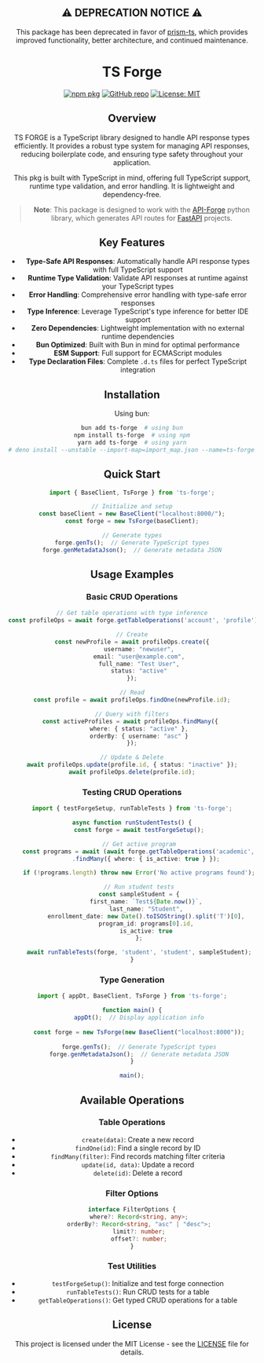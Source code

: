 <h2 align="center">⚠️ DEPRECATION NOTICE ⚠️</h2>

<p align="center">
This package has been deprecated in favor of <a href="https://github.com/Yrrrrrf/prism-ts">prism-ts</a>, which provides improved functionality, better architecture, and continued maintenance.
</p>

<h1 align="center">
  <div align="center">TS Forge</div>
</h1>

<div align="center">

[![npm pkg](https://badge.fury.io/js/ts-forge.svg)](https://www.npmjs.com/package/ts-forge)
[![GitHub repo](https://img.shields.io/badge/GitHub-ts--forge-blue)](https://github.com/Yrrrrrf/ts-forge)
[![License: MIT](https://img.shields.io/badge/License-MIT-yellow.svg)](https://choosealicense.com/licenses/mit/)

## Overview

TS FORGE is a TypeScript library designed to handle API response types efficiently. It provides a robust type system for managing API responses, reducing boilerplate code, and ensuring type safety throughout your application.

This pkg is built with TypeScript in mind, offering full TypeScript support, runtime type validation, and error handling. It is lightweight and dependency-free.

> **Note**: This package is designed to work with the [API-Forge](https://pypi.org/project/api-forge/) python library, which generates API routes for [FastAPI](https://fastapi.tiangolo.com/) projects.


## Key Features

- **Type-Safe API Responses**: Automatically handle API response types with full TypeScript support
- **Runtime Type Validation**: Validate API responses at runtime against your TypeScript types
- **Error Handling**: Comprehensive error handling with type-safe error responses
- **Type Inference**: Leverage TypeScript's type inference for better IDE support
- **Zero Dependencies**: Lightweight implementation with no external runtime dependencies
- **Bun Optimized**: Built with Bun in mind for optimal performance
- **ESM Support**: Full support for ECMAScript modules
- **Type Declaration Files**: Complete `.d.ts` files for perfect TypeScript integration

## Installation

Using bun:
```bash
bun add ts-forge  # using bun
npm install ts-forge  # using npm
yarn add ts-forge  # using yarn
# deno install --unstable --import-map=import_map.json --name=ts-forge https://deno.land/x/ts-forge/mod.ts  # using deno
```

## Quick Start

```typescript
import { BaseClient, TsForge } from 'ts-forge';

// Initialize and setup
const baseClient = new BaseClient("localhost:8000/");
const forge = new TsForge(baseClient);

// Generate types
forge.genTs();  // Generate TypeScript types
forge.genMetadataJson();  // Generate metadata JSON
```

## Usage Examples

### Basic CRUD Operations

```typescript
// Get table operations with type inference
const profileOps = await forge.getTableOperations('account', 'profile');

// Create
const newProfile = await profileOps.create({
    username: "newuser",
    email: "user@example.com",
    full_name: "Test User",
    status: "active"
});

// Read
const profile = await profileOps.findOne(newProfile.id);

// Query with filters
const activeProfiles = await profileOps.findMany({ 
    where: { status: "active" },
    orderBy: { username: "asc" }
});

// Update & Delete
await profileOps.update(profile.id, { status: "inactive" });
await profileOps.delete(profile.id);
```

### Testing CRUD Operations

```typescript
import { testForgeSetup, runTableTests } from 'ts-forge';

async function runStudentTests() {
    const forge = await testForgeSetup();

    // Get active program
    const programs = await (await forge.getTableOperations('academic', 'program'))
        .findMany({ where: { is_active: true } });

    if (!programs.length) throw new Error('No active programs found');

    // Run student tests
    const sampleStudent = {
        first_name: `Test${Date.now()}`,
        last_name: "Student",
        enrollment_date: new Date().toISOString().split('T')[0],
        program_id: programs[0].id,
        is_active: true
    };

    await runTableTests(forge, 'student', 'student', sampleStudent);
}
```

### Type Generation

```typescript
import { appDt, BaseClient, TsForge } from 'ts-forge';

function main() {
    appDt();  // Display application info
    
    const forge = new TsForge(new BaseClient("localhost:8000"));
    
    forge.genTs();  // Generate TypeScript types
    forge.genMetadataJson();  // Generate metadata JSON
}

main();
```

## Available Operations

### Table Operations
- `create(data)`: Create a new record
- `findOne(id)`: Find a single record by ID
- `findMany(filter)`: Find records matching filter criteria
- `update(id, data)`: Update a record
- `delete(id)`: Delete a record

### Filter Options
```typescript
interface FilterOptions {
    where?: Record<string, any>;
    orderBy?: Record<string, "asc" | "desc">;
    limit?: number;
    offset?: number;
}
```

### Test Utilities
- `testForgeSetup()`: Initialize and test forge connection
- `runTableTests()`: Run CRUD tests for a table
- `getTableOperations()`: Get typed CRUD operations for a table

## License

This project is licensed under the MIT License - see the [LICENSE](LICENSE) file for details.